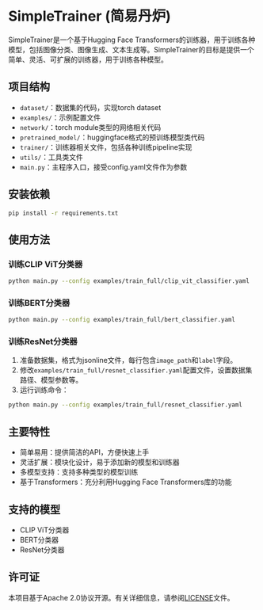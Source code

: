 # SimpleTrainer (简易丹炉)

SimpleTrainer是一个基于Hugging Face Transformers的训练器，用于训练各种模型，包括图像分类、图像生成、文本生成等。SimpleTrainer的目标是提供一个简单、灵活、可扩展的训练器，用于训练各种模型。

## 项目结构

- `dataset/`：数据集的代码，实现torch dataset
- `examples/`：示例配置文件
- `network/`：torch module类型的网络相关代码
- `pretrained_model/`：huggingface格式的预训练模型类代码
- `trainer/`：训练器相关文件，包括各种训练pipeline实现
- `utils/`：工具类文件
- `main.py`：主程序入口，接受config.yaml文件作为参数

## 安装依赖

```bash
pip install -r requirements.txt
```

## 使用方法

### 训练CLIP ViT分类器

```bash
python main.py --config examples/train_full/clip_vit_classifier.yaml
```

### 训练BERT分类器

```bash
python main.py --config examples/train_full/bert_classifier.yaml
```

### 训练ResNet分类器

1. 准备数据集，格式为jsonline文件，每行包含`image_path`和`label`字段。
2. 修改`examples/train_full/resnet_classifier.yaml`配置文件，设置数据集路径、模型参数等。
3. 运行训练命令：

```bash
python main.py --config examples/train_full/resnet_classifier.yaml
```

## 主要特性

- 简单易用：提供简洁的API，方便快速上手
- 灵活扩展：模块化设计，易于添加新的模型和训练器
- 多模型支持：支持多种类型的模型训练
- 基于Transformers：充分利用Hugging Face Transformers库的功能

## 支持的模型

- CLIP ViT分类器
- BERT分类器
- ResNet分类器

## 许可证

本项目基于Apache 2.0协议开源。有关详细信息，请参阅[LICENSE](LICENSE)文件。